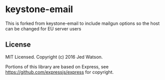 # keystone-email

This is forked from keystone-email to include mailgun options so the host can be changed for EU server users

## License

MIT Licensed. Copyright (c) 2016 Jed Watson.

Portions of this library are based on Express, see https://github.com/expressjs/express for copyright.
